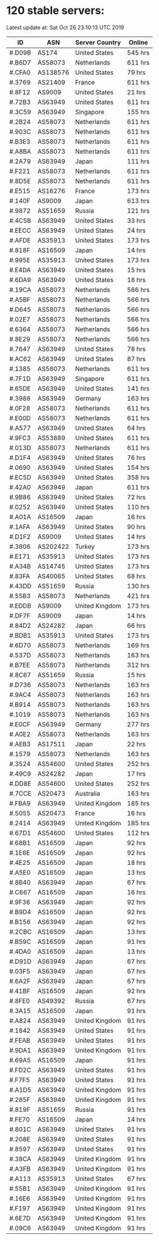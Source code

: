 # 120 stable servers:

Latest update at: Sat Oct 26 23:10:13 UTC 2019

| ID | ASN | Server Country | Online |
| -- | --- | -------------- | ------ |
| #.D09B | AS174 | United States | 545 hrs |
| #.B6D7 | AS58073 | Netherlands | 611 hrs |
| #.CFA0 | AS138576 | United States | 79 hrs |
| #.3769 | AS21409 | France | 611 hrs |
| #.8F12 | AS9009 | United States | 21 hrs |
| #.72B3 | AS63949 | United States | 611 hrs |
| #.3C59 | AS63949 | Singapore | 155 hrs |
| #.2B24 | AS58073 | Netherlands | 611 hrs |
| #.903C | AS58073 | Netherlands | 611 hrs |
| #.B3E3 | AS58073 | Netherlands | 611 hrs |
| #.A8BA | AS58073 | Netherlands | 611 hrs |
| #.2A79 | AS63949 | Japan | 111 hrs |
| #.F221 | AS58073 | Netherlands | 611 hrs |
| #.8D5E | AS58073 | Netherlands | 611 hrs |
| #.E515 | AS16276 | France | 173 hrs |
| #.140F | AS9009 | Japan | 613 hrs |
| #.9872 | AS51659 | Russia | 121 hrs |
| #.4C5B | AS63949 | United States | 33 hrs |
| #.EECC | AS63949 | United States | 24 hrs |
| #.AFDE | AS35913 | United States | 173 hrs |
| #.818F | AS16509 | Japan | 14 hrs |
| #.995E | AS35913 | United States | 173 hrs |
| #.E4DA | AS63949 | United States | 15 hrs |
| #.6DA9 | AS63949 | United States | 18 hrs |
| #.19CA | AS58073 | Netherlands | 566 hrs |
| #.A5BF | AS58073 | Netherlands | 566 hrs |
| #.D645 | AS58073 | Netherlands | 566 hrs |
| #.02E7 | AS58073 | Netherlands | 566 hrs |
| #.6364 | AS58073 | Netherlands | 566 hrs |
| #.8E29 | AS58073 | Netherlands | 566 hrs |
| #.7647 | AS63949 | United States | 78 hrs |
| #.AC62 | AS63949 | United States | 87 hrs |
| #.1385 | AS58073 | Netherlands | 611 hrs |
| #.7F1D | AS63949 | Singapore | 611 hrs |
| #.65DE | AS63949 | United States | 141 hrs |
| #.3988 | AS63949 | Germany | 163 hrs |
| #.0F28 | AS58073 | Netherlands | 611 hrs |
| #.E00D | AS58073 | Netherlands | 611 hrs |
| #.A577 | AS63949 | United States | 64 hrs |
| #.9FC3 | AS53889 | United States | 611 hrs |
| #.013D | AS58073 | Netherlands | 611 hrs |
| #.D1F4 | AS63949 | United States | 76 hrs |
| #.0690 | AS63949 | United States | 154 hrs |
| #.EC5D | AS63949 | United States | 358 hrs |
| #.42A0 | AS63949 | Japan | 611 hrs |
| #.9B86 | AS63949 | United States | 72 hrs |
| #.0252 | AS63949 | United States | 110 hrs |
| #.A01A | AS16509 | Japan | 16 hrs |
| #.1AFA | AS63949 | United States | 90 hrs |
| #.D1F2 | AS9009 | United States | 14 hrs |
| #.3806 | AS202422 | Turkey | 173 hrs |
| #.E171 | AS35913 | United States | 173 hrs |
| #.A34B | AS14745 | United States | 173 hrs |
| #.83FA | AS40065 | United States | 68 hrs |
| #.43DD | AS51659 | Russia | 130 hrs |
| #.55B3 | AS58073 | Netherlands | 421 hrs |
| #.EDDB | AS9009 | United Kingdom | 173 hrs |
| #.DF7F | AS9009 | Japan | 14 hrs |
| #.84D2 | AS24282 | Japan | 66 hrs |
| #.BDB1 | AS35913 | United States | 173 hrs |
| #.6D70 | AS58073 | Netherlands | 169 hrs |
| #.537D | AS58073 | Netherlands | 163 hrs |
| #.B7EE | AS58073 | Netherlands | 312 hrs |
| #.8C67 | AS51659 | Russia | 15 hrs |
| #.D736 | AS58073 | Netherlands | 163 hrs |
| #.9AC4 | AS58073 | Netherlands | 163 hrs |
| #.B914 | AS58073 | Netherlands | 163 hrs |
| #.1019 | AS58073 | Netherlands | 163 hrs |
| #.E0CF | AS63949 | Germany | 277 hrs |
| #.A0E2 | AS58073 | Netherlands | 163 hrs |
| #.AEB3 | AS17511 | Japan | 22 hrs |
| #.1579 | AS58073 | Netherlands | 163 hrs |
| #.3524 | AS54600 | United States | 252 hrs |
| #.49C9 | AS24282 | Japan | 17 hrs |
| #.DD8E | AS54600 | United States | 252 hrs |
| #.7CCE | AS20473 | Australia | 163 hrs |
| #.FBA9 | AS63949 | United Kingdom | 185 hrs |
| #.5055 | AS20473 | France | 16 hrs |
| #.2414 | AS63949 | United Kingdom | 185 hrs |
| #.67D1 | AS54600 | United States | 112 hrs |
| #.68B1 | AS16509 | Japan | 92 hrs |
| #.1E6E | AS16509 | Japan | 92 hrs |
| #.4E25 | AS16509 | Japan | 18 hrs |
| #.A5E0 | AS16509 | Japan | 13 hrs |
| #.8B40 | AS63949 | Japan | 67 hrs |
| #.C667 | AS16509 | Japan | 16 hrs |
| #.9F36 | AS63949 | Japan | 92 hrs |
| #.B9D4 | AS16509 | Japan | 92 hrs |
| #.B156 | AS63949 | Japan | 92 hrs |
| #.2CBC | AS16509 | Japan | 13 hrs |
| #.B59C | AS16509 | Japan | 91 hrs |
| #.4DA0 | AS16509 | Japan | 13 hrs |
| #.D91D | AS63949 | Japan | 67 hrs |
| #.03F5 | AS63949 | Japan | 67 hrs |
| #.6A2F | AS63949 | Japan | 67 hrs |
| #.41BF | AS16509 | Japan | 92 hrs |
| #.8FE0 | AS49392 | Russia | 67 hrs |
| #.3A15 | AS16509 | Japan | 91 hrs |
| #.A824 | AS63949 | United Kingdom | 91 hrs |
| #.1842 | AS63949 | United States | 91 hrs |
| #.FEAB | AS63949 | United States | 91 hrs |
| #.9DA1 | AS63949 | United Kingdom | 91 hrs |
| #.69A5 | AS16509 | Japan | 91 hrs |
| #.FD2C | AS63949 | United States | 91 hrs |
| #.F7F5 | AS63949 | United States | 91 hrs |
| #.A1D5 | AS63949 | United Kingdom | 91 hrs |
| #.285F | AS63949 | United Kingdom | 91 hrs |
| #.819F | AS51659 | Russia | 91 hrs |
| #.FE70 | AS16509 | Japan | 14 hrs |
| #.801C | AS63949 | United States | 91 hrs |
| #.208E | AS63949 | United States | 91 hrs |
| #.8597 | AS63949 | United States | 91 hrs |
| #.38CA | AS63949 | United Kingdom | 91 hrs |
| #.A3FB | AS63949 | United Kingdom | 91 hrs |
| #.A113 | AS35913 | United States | 67 hrs |
| #.55B1 | AS63949 | United Kingdom | 91 hrs |
| #.16E6 | AS63949 | United Kingdom | 91 hrs |
| #.F197 | AS63949 | United Kingdom | 91 hrs |
| #.6E7D | AS63949 | United Kingdom | 91 hrs |
| #.09C6 | AS63949 | United Kingdom | 91 hrs |

